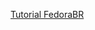 

[Tutorial FedoraBR](https://fedorabr.org/index.php?p=/discussion/106/tutorial-pos-instalacao-do-fedora#latest)
